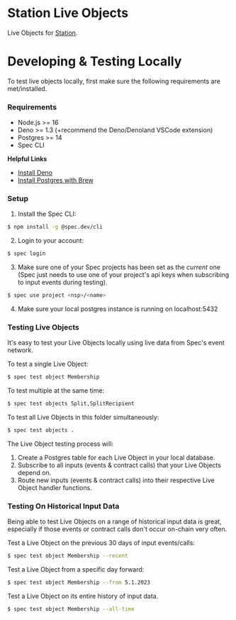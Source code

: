 # Station Live Objects

Live Objects for [Station](https://station.express).

# Developing & Testing Locally

To test live objects locally, first make sure the following requirements are met/installed.

### Requirements

* Node.js >= 16
* Deno >= 1.3 (+recommend the Deno/Denoland VSCode extension)
* Postgres >= 14
* Spec CLI

**Helpful Links**

* [Install Deno](https://deno.com/manual@v1.33.1/getting_started/installation)
* [Install Postgres with Brew](https://www.moncefbelyamani.com/how-to-install-postgresql-on-a-mac-with-homebrew-and-lunchy/)

### Setup

1) Install the Spec CLI:

```bash
$ npm install -g @spec.dev/cli
```

2) Login to your account:

```bash
$ spec login
```

3) Make sure one of your Spec projects has been set as the *current* one (Spec just needs to use one of your project's api keys when subscribing to input events during testing).

```bash
$ spec use project <nsp>/<name>
```

4) Make sure your local postgres instance is running on localhost:5432

### Testing Live Objects

It's easy to test your Live Objects locally using live data from Spec's event network.

To test a single Live Object:

```bash
$ spec test object Membership
```

To test multiple at the same time:

```bash
$ spec test objects Split,SplitRecipient
```

To test all Live Objects in this folder simultaneously:

```bash
$ spec test objects .
```

The Live Object testing process will:<br>
1) Create a Postgres table for each Live Object in your local database.
2) Subscribe to all inputs (events & contract calls) that your Live Objects depend on.
3) Route new inputs (events & contract calls) into their respective Live Object handler functions.

### Testing On Historical Input Data

Being able to test Live Objects on a range of historical input data is great, especially if those events or contract calls don't occur on-chain very often.

Test a Live Object on the previous 30 days of input events/calls:

```bash
$ spec test object Membership --recent
```

Test a Live Object from a specific day forward:

```bash
$ spec test object Membership --from 5.1.2023
```

Test a Live Object on its entire history of input data.

```bash
$ spec test object Membership --all-time
```